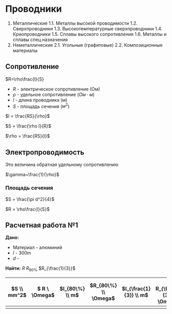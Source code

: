 # Проводники

1. Металлические
   1.1. Металлы высокой проводимости
   1.2. Сверхпроводники
   1.3. Высокотемпературные сверхпроводники
   1.4. Криопроводники
   1.5. Сплавы высокого сопротивления
   1.6. Металлы и сплавы спец.назначения
2. Неметаллические
   2.1. Угольные (графитовые)
   2.2. Композиционные материалы

## Сопротивление

$R=\rho\frac{l}{S}

- $R$ - электрическое сопротивление (Ом)
- $\rho$ - удельное сопротивление ($Ом\cdot м$)
- $l$ - длина проводника (м)
- $S$ - площадь сечения ($м^2$)

$l = \frac{RS}{\rho}$

$S = \frac{\rho l}{R}$

$\rho = \frac{RS}{l}$

## Электропроводимость

Это величина обратная удельному сопротивлению

$\gamma=\frac{1}{\rho}$

### Площадь сечения

$S = \frac{\pi d^2}{4}$

$R = \rho\frac{l}{S}$

## Расчетная работа №1

**Дано:**

- Материал - алюминий
- $l$ - 300m
- $d$ - 

**Найти:**
$R$
$R_{80\%}$
$R_{\frac{1}{3}}$

|$S \\ mm^2$|$ R \\ \Omega$|$l_{80\%} \\ m$|$R_{80\%} \\ \Omega$|$l_{\frac{1}{3}} \\ m$|$ R_{\frac{1}{3}} \\ \Omega$|
| - | - | - | - | - | - |
|   |   |   |   |   |   | 
